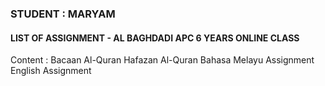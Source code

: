 <H3>STUDENT : MARYAM</H3>
<H4>LIST OF ASSIGNMENT - AL BAGHDADI APC 6 YEARS ONLINE CLASS</H4>
Content :
Bacaan Al-Quran
Hafazan Al-Quran
Bahasa Melayu Assignment
English Assignment
